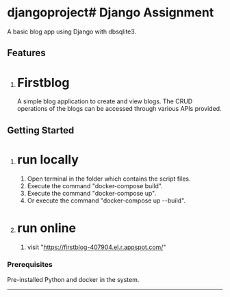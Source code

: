 # djangoproject# Django Assignment

A basic blog app using Django with dbsqlite3.

## Features

1. # Firstblog

    A simple blog application to create and view blogs. The CRUD operations of the blogs can be accessed through various APIs provided.

## Getting Started

1. # run locally

    1. Open terminal in the folder which contains the script files.
    2. Execute the command "docker-compose build".
    3. Execute the command "docker-compose up".
    4. Or execute the command "docker-compose up --build".

2. # run online

    1. visit "https://firstblog-407904.el.r.appspot.com/"

### Prerequisites

Pre-installed Python and docker in the system.


---
